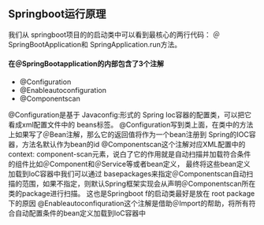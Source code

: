 ## Springboot运行原理
我们从 springboot项目的的启动类中可以看到最核心的两行代码：
＠SpringBootApplication和 SpringApplication.run方法。
#### 在＠SpringBootapplication的内部包含了3个注解
- 	@Configuration
- 	@Enableautoconfiguration
- 	@Componentscan

@Configuration是基于 Javaconfig:形式的 Spring loc容器的配置类，可以把它看成xml配置文件中的 beans标签。
@Configuration写到类上面，在类中的方法上如果写了＠Bean注解，那么它的返回值将作为一个bean注册到 Spring的IOC容器，方法名默认作为bean的id
@Componentscan这个注解对应XML配置中的context: component-scan元素，说白了它的作用就是自动扫描并加载符合条件的组件比如＠Component和＠Service等或者bean定义，
最终将这些bean定义加载到loC容器中我们可以通过 basepackages来指定＠Componentscan自动扫描的范围，如果不指定，则默认Spring框架实现会从声明＠Componentscan所在类的package进行扫描。
这也是Springboot f的启动类最好是放在 root package下的原因
@Enableautoconfiquration这个注解是借助＠Import的帮助，将所有符合自动配置条件的bean定义加载到loC容器中
